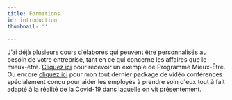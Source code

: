 ```yaml
---
title: Formations
id: introduction
thumbnail: ''

---
```

J’ai déjà plusieurs cours d’élaborés qui peuvent être personnalisés au besoin de votre entreprise, tant en ce qui concerne les affaires que le mieux-être. [Cliquez ici](https://cours.nancybilodeau.com/programmemieuxetre) pour recevoir un exemple de Programme Mieux-Être. Ou encore [cliquez ici](https://cours.nancybilodeau.com/covid19equilibre "Programme Equilibre") pour mon tout dernier package de vidéo conférences spécialement conçu pour aider les employés à prendre soin d'eux tout à fait adapté à la réalité de la Covid-19 dans laquelle on vit présentement.